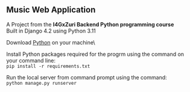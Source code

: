 ## Music Web Application

A Project from the __I4GxZuri Backend Python programming course__\
Built in Django 4.2 using Python 3.11

Download [Python](https://python.org/download) on your machine\


Install Python packages required for the progrm using the command on your command line:\
`pip install -r requirements.txt`


Run the local server from command prompt using the command:\
`python manage.py runserver`
